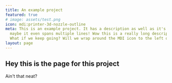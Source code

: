 ```yaml
---
title: An example project
featured: true
# image: assets/test.png
icon: mdi:printer-3d-nozzle-outline
meta: This is an example project. It has a description as well as it's own little page! In fact I'm going to give this one a really long description.
  maybe it even spans multiple lines! Wow this is a really long description. Why would you even really need a description this long? I guess we'll never know.
  What if we keep going? Will we wrap around the MDI icon to the left of this sentence? I sure hope we do.
layout: page
---
```


## Hey this is the page for this project
Ain't that neat?